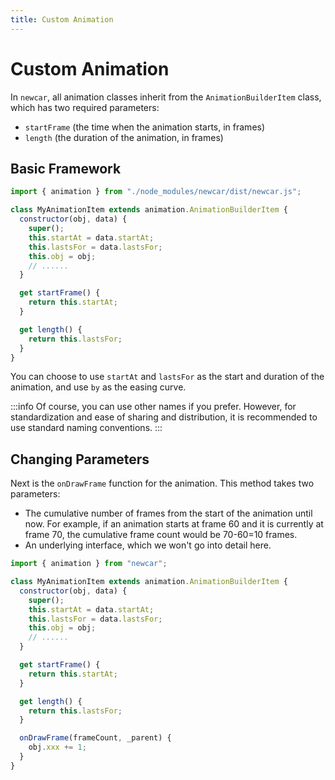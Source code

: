 ```yaml
---
title: Custom Animation
---
```


# Custom Animation

In `newcar`, all animation classes inherit from the `AnimationBuilderItem` class, which has two required parameters:

- `startFrame` (the time when the animation starts, in frames)
- `length` (the duration of the animation, in frames)

## Basic Framework

```javascript
import { animation } from "./node_modules/newcar/dist/newcar.js";

class MyAnimationItem extends animation.AnimationBuilderItem {
  constructor(obj, data) {
    super();
    this.startAt = data.startAt;
    this.lastsFor = data.lastsFor;
    this.obj = obj;
    // ......
  }

  get startFrame() {
    return this.startAt;
  }

  get length() {
    return this.lastsFor;
  }
}
```

You can choose to use `startAt` and `lastsFor` as the start and duration of the animation, and use `by` as the easing curve.

:::info
Of course, you can use other names if you prefer. However, for standardization and ease of sharing and distribution, it is recommended to use standard naming conventions.
:::

## Changing Parameters

Next is the `onDrawFrame` function for the animation. This method takes two parameters:

- The cumulative number of frames from the start of the animation until now. For example, if an animation starts at frame 60 and it is currently at frame 70, the cumulative frame count would be 70-60=10 frames.
- An underlying interface, which we won't go into detail here.

```javascript
import { animation } from "newcar";

class MyAnimationItem extends animation.AnimationBuilderItem {
  constructor(obj, data) {
    super();
    this.startAt = data.startAt;
    this.lastsFor = data.lastsFor;
    this.obj = obj;
    // ......
  }

  get startFrame() {
    return this.startAt;
  }

  get length() {
    return this.lastsFor;
  }

  onDrawFrame(frameCount, _parent) {
    obj.xxx += 1;
  }
}
```
